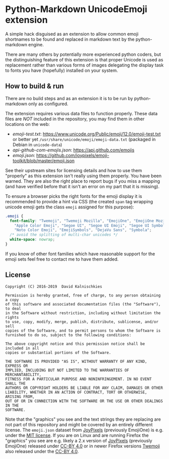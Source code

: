 # Python-Markdown UnicodeEmoji extension

A simple hack disguised as an extension to allow common emoji shortnames
to be found and replaced in markdown text by the python-markdown engine.

There are many others by potentially more experienced python coders, but the
distinguishing feature of this extension is that proper Unicode is used as
replacement rather than various forms of images delegating the display task to
fonts you have (hopefully) installed on your system.

## How to build & run

There are no build steps and as an extension it is to be run by
python-markdown only as configured.

The extension requires various data files to function properly.
These data files are *NOT* included in the repository, you may find
them in other locations on the web:

* *emoji-test.txt*: <https://www.unicode.org/Public/emoji/12.0/emoji-test.txt>
  or better yet `/usr/share/unicode/emoji/emoji-data.txt` (packaged in Debian in `unicode-data`)
* *api-github-com-emojis.json*: <https://api.github.com/emojis>
* *emoji.json*: <https://github.com/joypixels/emoji-toolkit/blob/master/emoji.json>

See their upstream sites for licensing details and how to use them "properly"
as this extension isn't really using them properly. You have been warned.
They are also the right place to report bugs if you miss a mapping (and have
verified before that it isn't an error on my part that it is missing).

To ensure a browser picks the right fonts for the emoji display it is recommended
to provide a hint via CSS (the created `span` tag wrapping unicode emoji gets the
class `emoji` assigned for this purpose):

```css
.emoji {
  font-family: "Twemoji", "Twemoji Mozilla", "EmojiOne", "EmojiOne Mozilla",
    "Apple Color Emoji", "Segoe UI", "Segoe UI Emoji", "Segoe UI Symbol",
    "Noto Color Emoji", "EmojiSymbols", "DejaVu Sans", "Symbola";
  /* avoid the splitting of multi-char unicodes */
  white-space: nowrap;
}
```

If you know of other font families which have reasonable support for the emoji
sets feel free to contact me to have them added.

## License

    Copyright (C) 2016-2019  David Kalnischkies

    Permission is hereby granted, free of charge, to any person obtaining a copy
    of this software and associated documentation files (the "Software"), to deal
    in the Software without restriction, including without limitation the rights
    to use, copy, modify, merge, publish, distribute, sublicense, and/or sell
    copies of the Software, and to permit persons to whom the Software is
    furnished to do so, subject to the following conditions:

    The above copyright notice and this permission notice shall be included in all
    copies or substantial portions of the Software.

    THE SOFTWARE IS PROVIDED "AS IS", WITHOUT WARRANTY OF ANY KIND, EXPRESS OR
    IMPLIED, INCLUDING BUT NOT LIMITED TO THE WARRANTIES OF MERCHANTABILITY,
    FITNESS FOR A PARTICULAR PURPOSE AND NONINFRINGEMENT. IN NO EVENT SHALL THE
    AUTHORS OR COPYRIGHT HOLDERS BE LIABLE FOR ANY CLAIM, DAMAGES OR OTHER
    LIABILITY, WHETHER IN AN ACTION OF CONTRACT, TORT OR OTHERWISE, ARISING FROM,
    OUT OF OR IN CONNECTION WITH THE SOFTWARE OR THE USE OR OTHER DEALINGS IN THE
    SOFTWARE.


Note that the "graphics" you see and the text strings they are replacing are
not part of this repository and might be covered by an entirely different
license. The `emoji.json` dataset from [JoyPixels](https://joypixels.com/)
(previously EmojiOne) is e.g. under the [MIT license](https://opensource.org/licenses/MIT).
If you are on Linux and are running Firefox the "graphics" you see are
e.g. likely a 2.x version of [JoyPixels](https://joypixels.com/) (previously EmojiOne)
released under [CC-BY 4.0](https://creativecommons.org/licenses/by/4.0/) or in
newer Firefox versions [Twemoji](https://twitter.github.io/twemoji/) also
released under the [CC-BY 4.0](https://creativecommons.org/licenses/by/4.0/).
